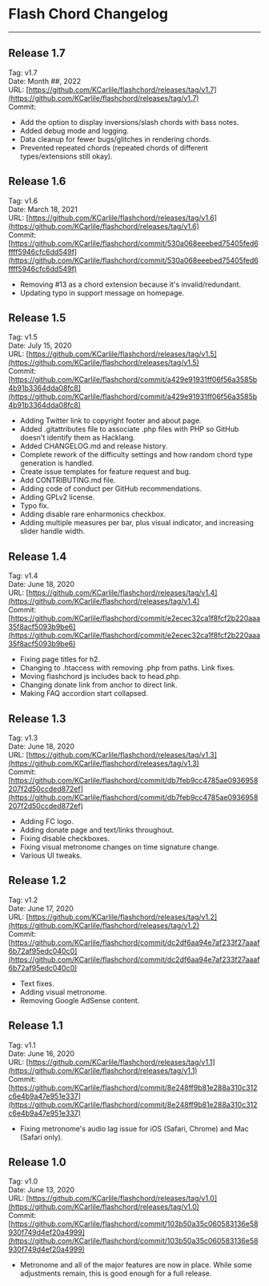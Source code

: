 # Flash Chord Changelog
---

## Release 1.7
Tag: v1.7<br />
Date: Month ##, 2022<br />
URL: [https://github.com/KCarlile/flashchord/releases/tag/v1.7](https://github.com/KCarlile/flashchord/releases/tag/v1.7)<br />
Commit:

- Add the option to display inversions/slash chords with bass notes.
- Added debug mode and logging.
- Data cleanup for fewer bugs/glitches in rendering chords.
- Prevented repeated chords (repeated chords of different types/extensions still okay).


## Release 1.6
Tag: v1.6<br />
Date: March 18, 2021<br />
URL: [https://github.com/KCarlile/flashchord/releases/tag/v1.6](https://github.com/KCarlile/flashchord/releases/tag/v1.6)<br />
Commit: [https://github.com/KCarlile/flashchord/commit/530a068eeebed75405fed6ffff5946cfc6dd549f](https://github.com/KCarlile/flashchord/commit/530a068eeebed75405fed6ffff5946cfc6dd549f)

- Removing #13 as a chord extension because it's invalid/redundant.
- Updating typo in support message on homepage.


## Release 1.5
Tag: v1.5<br />
Date: July 15, 2020<br />
URL: [https://github.com/KCarlile/flashchord/releases/tag/v1.5](https://github.com/KCarlile/flashchord/releases/tag/v1.5)<br />
Commit: [https://github.com/KCarlile/flashchord/commit/a429e91931ff06f56a3585b4b91b3364dda08fc8](https://github.com/KCarlile/flashchord/commit/a429e91931ff06f56a3585b4b91b3364dda08fc8)

- Adding Twitter link to copyright footer and about page.
- Added .gitattributes file to associate .php files with PHP so GitHub doesn't identify them as Hacklang.
- Added CHANGELOG.md and release history.
- Complete rework of the difficulty settings and how random chord type generation is handled.
- Create issue templates for feature request and bug.
- Add CONTRIBUTING.md file.
- Adding code of conduct per GitHub recommendations.
- Adding GPLv2 license.
- Typo fix.
- Adding disable rare enharmonics checkbox.
- Adding multiple measures per bar, plus visual indicator, and increasing slider handle width.


## Release 1.4
Tag: v1.4<br />
Date: June 18, 2020<br />
URL: [https://github.com/KCarlile/flashchord/releases/tag/v1.4](https://github.com/KCarlile/flashchord/releases/tag/v1.4)<br />
Commit: [https://github.com/KCarlile/flashchord/commit/e2ecec32ca1f8fcf2b220aaa35f8acf5093b9be6](https://github.com/KCarlile/flashchord/commit/e2ecec32ca1f8fcf2b220aaa35f8acf5093b9be6)

- Fixing page titles for h2.
- Changing to .htaccess with removing .php from paths. Link fixes.
- Moving flashchord js includes back to head.php.
- Changing donate link from anchor to direct link.
- Making FAQ accordion start collapsed.


## Release 1.3
Tag: v1.3<br />
Date: June 18, 2020<br />
URL: [https://github.com/KCarlile/flashchord/releases/tag/v1.3](https://github.com/KCarlile/flashchord/releases/tag/v1.3)<br />
Commit: [https://github.com/KCarlile/flashchord/commit/db7feb9cc4785ae0936958207f2d50ccded872ef](https://github.com/KCarlile/flashchord/commit/db7feb9cc4785ae0936958207f2d50ccded872ef)

- Adding FC logo.
- Adding donate page and text/links throughout.
- Fixing disable checkboxes.
- Fixing visual metronome changes on time signature change.
- Various UI tweaks.


## Release 1.2
Tag: v1.2<br />
Date: June 17, 2020<br />
URL: [https://github.com/KCarlile/flashchord/releases/tag/v1.2](https://github.com/KCarlile/flashchord/releases/tag/v1.2)<br />
Commit: [https://github.com/KCarlile/flashchord/commit/dc2df6aa94e7af233f27aaaf6b72af95edc040c0](https://github.com/KCarlile/flashchord/commit/dc2df6aa94e7af233f27aaaf6b72af95edc040c0)

- Text fixes.
- Adding visual metronome.
- Removing Google AdSense content.


## Release 1.1
Tag: v1.1<br />
Date: June 16, 2020<br />
URL: [https://github.com/KCarlile/flashchord/releases/tag/v1.1](https://github.com/KCarlile/flashchord/releases/tag/v1.1)<br />
Commit: [https://github.com/KCarlile/flashchord/commit/8e248ff9b81e288a310c312c6e4b9a47e951e337](https://github.com/KCarlile/flashchord/commit/8e248ff9b81e288a310c312c6e4b9a47e951e337)

- Fixing metronome's audio lag issue for iOS (Safari, Chrome) and Mac (Safari only).


## Release 1.0
Tag: v1.0<br />
Date: June 13, 2020<br />
URL: [https://github.com/KCarlile/flashchord/releases/tag/v1.0](https://github.com/KCarlile/flashchord/releases/tag/v1.0)<br />
Commit: [https://github.com/KCarlile/flashchord/commit/103b50a35c060583136e58930f749d4ef20a4999](https://github.com/KCarlile/flashchord/commit/103b50a35c060583136e58930f749d4ef20a4999)

- Metronome and all of the major features are now in place. While some adjustments remain, this is good enough for a full release.
